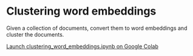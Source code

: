 Clustering word embeddings
======

Given a collection of documents, convert them to word embeddings and cluster the documents.

[Launch clustering_word_embeddings.ipynb on Google Colab](https://githubtocolab.com/brianspiering/clustering_word_embeddings/blob/main/clustering_word_embeddings.ipynb)
